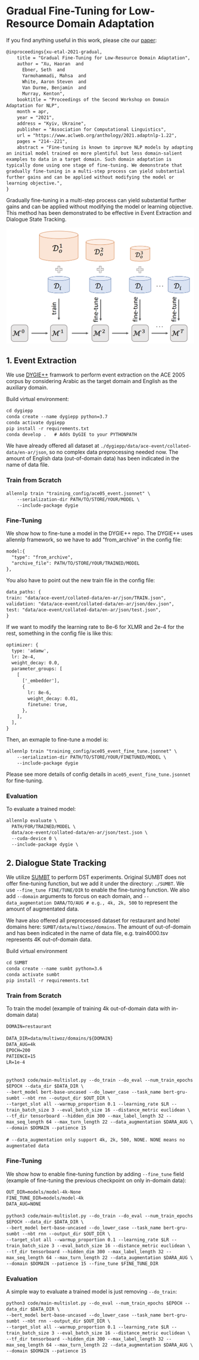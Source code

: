 # Gradual Fine-Tuning for Low-Resource Domain Adaptation
If you find anything useful in this work, please cite our [paper](https://www.aclweb.org/anthology/2021.adaptnlp-1.22/):
```
@inproceedings{xu-etal-2021-gradual,
    title = "Gradual Fine-Tuning for Low-Resource Domain Adaptation",
    author = "Xu, Haoran  and
      Ebner, Seth  and
      Yarmohammadi, Mahsa  and
      White, Aaron Steven  and
      Van Durme, Benjamin  and
      Murray, Kenton",
    booktitle = "Proceedings of the Second Workshop on Domain Adaptation for NLP",
    month = apr,
    year = "2021",
    address = "Kyiv, Ukraine",
    publisher = "Association for Computational Linguistics",
    url = "https://www.aclweb.org/anthology/2021.adaptnlp-1.22",
    pages = "214--221",
    abstract = "Fine-tuning is known to improve NLP models by adapting an initial model trained on more plentiful but less domain-salient examples to data in a target domain. Such domain adaptation is typically done using one stage of fine-tuning. We demonstrate that gradually fine-tuning in a multi-step process can yield substantial further gains and can be applied without modifying the model or learning objective.",
}
```

Gradually  fine-tuning  in  a  multi-step  process  can  yield  substantial further gains and can be applied without modifying the model or learning objective. This method has been demonstrated to be effective in Event Extraction and Dialogue State Tracking.
<div align=center><img src="https://github.com/fe1ixxu/Gradual-Finetune/blob/master/figure.png"/></div>

## 1. Event Extraction

We use [DYGIE++](https://github.com/dwadden/dygiepp) framwork to perform event extraction on the ACE 2005 corpus by considering Arabic as the target domain and English as the auxiliary domain.

Build virtual environment:
```
cd dygiepp
conda create --name dygiepp python=3.7
conda activate dygiepp
pip install -r requirements.txt
conda develop .   # Adds DyGIE to your PYTHONPATH
```

We have already offered all dataset at `./dygiepp/data/ace-event/collated-data/en-ar/json`, so no complex data preprocessing needed now. The amount of English data (out-of-domain data) has been indicated in the name of data file.

### Train from Scratch
```
allennlp train "training_config/ace05_event.jsonnet" \
    --serialization-dir PATH/TO/STORE/YOUR/MODEL \
    --include-package dygie 
```

### Fine-Tuning
We show how to fine-tune a model in the DYGIE++ repo.
The DYGIE++ uses allennlp framework, so we have to add "from_archive" in the config file:
```
model:{
  "type": "from_archive",
  "archive_file": PATH/TO/STORE/YOUR/TRAINED/MODEL
},
```
You also have to point out the new train file in the config file:
```
data_paths: {
train: "data/ace-event/collated-data/en-ar/json/TRAIN.json",
validation: "data/ace-event/collated-data/en-ar/json/dev.json",
test: "data/ace-event/collated-data/en-ar/json/test.json",
}
```
If we want to modify the learning rate to 8e-6 for XLMR and 2e-4 for the rest, something in the config file is like this:
```
optimizer: {
  type: 'adamw',
  lr: 2e-4,
  weight_decay: 0.0,
  parameter_groups: [
    [
      ['_embedder'],
      {
        lr: 8e-6,
        weight_decay: 0.01,
        finetune: true,
      },
    ],
  ],
}
```

Then, an exmaple to fine-tune a model is:
```
allennlp train "training_config/ace05_event_fine_tune.jsonnet" \
    --serialization-dir PATH/TO/STORE/YOUR/FINETUNED/MODEL \
    --include-package dygie 
```
Please see more details of config details  in `ace05_event_fine_tune.jsonnet` for fine-tuning.
### Evaluation
To evaluate a trained model:
```
allennlp evaluate \
  PATH/FOR/TRAINED/MODEL \
  data/ace-event/collated-data/en-ar/json/test.json \
  --cuda-device 0 \
  --include-package dygie \
```

## 2. Dialogue State Tracking
We utilize [SUMBT](https://github.com/SKTBrain/SUMBT) to perform DST experiments. Original SUMBT does not offer fine-tuning function, but we add it under the directory: `./SUMBT`. We use `--fine_tune FINE/TUNE/DIR` to enable the fine-tuning function. We also add `--domain` arguments to forcus on each domain, and `--data_augmentation DARA/TO/AUG # e.g., 4k, 2k, 500` to represent the amount of augmentated data. 

We have also offered all preprocessed dataset for restaurant and hotel domains here: `SUMBT/data/multiwoz/domains`. The amount of out-of-domain and has been indicated in the name of data file, e.g. train4000.tsv represents 4K out-of-domain data.

Build virtual environment
```
cd SUMBT
conda create --name sumbt python=3.6
conda activate sumbt
pip install -r requirements.txt
```

### Train from Scratch
To train the model (example of training 4k out-of-domain data with in-domain data)
```
DOMAIN=restaurant

DATA_DIR=data/multiwoz/domains/${DOMAIN}
DATA_AUG=4k
EPOCH=200                                                         
PATIENCE=15
LR=1e-4


python3 code/main-multislot.py --do_train --do_eval --num_train_epochs $EPOCH --data_dir $DATA_DIR \
--bert_model bert-base-uncased --do_lower_case --task_name bert-gru-sumbt --nbt rnn --output_dir $OUT_DIR \
--target_slot all --warmup_proportion 0.1 --learning_rate $LR --train_batch_size 3 --eval_batch_size 16 --distance_metric euclidean \
--tf_dir tensorboard --hidden_dim 300 --max_label_length 32 --max_seq_length 64 --max_turn_length 22 --data_augmentation $DARA_AUG \
--domain $DOMAIN --patience 15  

# --data_augmentation only support 4k, 2k, 500, NONE. NONE means no augmentated data
```

### Fine-Tuning
We show how to enable fine-tuning function by adding `--fine_tune` field (example of fine-tuning the previous checkpoint on only in-domain data):
```
OUT_DIR=models/model-4k-None
FINE_TUNE_DIR=models/model-4k
DATA_AUG=NONE

python3 code/main-multislot.py --do_train --do_eval --num_train_epochs $EPOCH --data_dir $DATA_DIR \
--bert_model bert-base-uncased --do_lower_case --task_name bert-gru-sumbt --nbt rnn --output_dir $OUT_DIR \
--target_slot all --warmup_proportion 0.1 --learning_rate $LR --train_batch_size 3 --eval_batch_size 16 --distance_metric euclidean \
--tf_dir tensorboard --hidden_dim 300 --max_label_length 32 --max_seq_length 64 --max_turn_length 22 --data_augmentation $DARA_AUG \
--domain $DOMAIN --patience 15 --fine_tune $FINE_TUNE_DIR

```
### Evaluation
A simple way to evaluate a trained model is just removing `--do_train`:
```
python3 code/main-multislot.py --do_eval --num_train_epochs $EPOCH --data_dir $DATA_DIR \
--bert_model bert-base-uncased --do_lower_case --task_name bert-gru-sumbt --nbt rnn --output_dir $OUT_DIR \
--target_slot all --warmup_proportion 0.1 --learning_rate $LR --train_batch_size 3 --eval_batch_size 16 --distance_metric euclidean \
--tf_dir tensorboard --hidden_dim 300 --max_label_length 32 --max_seq_length 64 --max_turn_length 22 --data_augmentation $DARA_AUG \
--domain $DOMAIN --patience 15  
```

